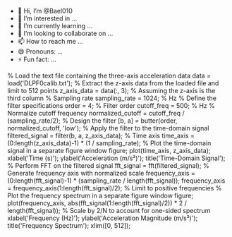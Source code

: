 - 👋 Hi, I’m @Bael010
- 👀 I’m interested in ...
- 🌱 I’m currently learning ...
- 💞️ I’m looking to collaborate on ...
- 📫 How to reach me ...
- 😄 Pronouns: ...
- ⚡ Fun fact: ...

% Load the text file containing the three-axis acceleration data
data = load('DLPF0calib.txt');
% Extract the z-axis data from the loaded file and limit to 512 points
z_axis_data = data(:, 3); % Assuming the z-axis is the third column
% Sampling rate
sampling_rate = 1024; % Hz
% Define the filter specifications
order = 4; % Filter order
cutoff_freq = 500; % Hz
% Normalize cutoff frequency
normalized_cutoff = cutoff_freq / (sampling_rate/2);
% Design the filter
[b, a] = butter(order, normalized_cutoff, 'low');
% Apply the filter to the time-domain signal
filtered_signal = filter(b, a, z_axis_data);
% Time axis
time_axis = (0:length(z_axis_data)-1) * (1 / sampling_rate);
% Plot the time-domain signal in a separate figure window
figure;
plot(time_axis, z_axis_data);
xlabel('Time (s)');
ylabel('Acceleration (m/s²)');
title('Time-Domain Signal');
% Perform FFT on the filtered signal
fft_signal = fft(filtered_signal);
% Generate frequency axis with normalized scale
frequency_axis = (0:length(fft_signal)-1) * (sampling_rate / 
length(fft_signal));
frequency_axis = frequency_axis(1:length(fft_signal)/2); % Limit to 
positive frequencies
% Plot the frequency spectrum in a separate figure window
figure;
plot(frequency_axis, abs(fft_signal(1:length(fft_signal)/2)) * 2 / 
length(fft_signal)); % Scale by 2/N to account for one-sided spectrum
xlabel('Frequency (Hz)');
ylabel('Acceleration Magnitude (m/s²)');
title('Frequency Spectrum');
xlim([0, 512]);
<!---
Bael010/Bael010 is a ✨ special ✨ repository because its `README.md` (this file) appears on your GitHub profile.
You can click the Preview link to take a look at your changes.
--->
